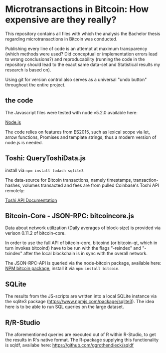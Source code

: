# Microtransactions in Bitcoin: How expensive are they really?

This repository contains all files with which the analysis the Bachelor thesis
regarding microtransactions in Bitcoin was conducted.

Publishing every line of code is an attempt at maximum
transparency (which methods were used? Did conceptual or implementation errors
lead to wrong conclusions?) and reproducability (running the code in the
repository should lead to the exact same data-set and Statistical results my
research is based on).

Using git for version control also serves as a universal "undo button" throughout
the entire project.

## the code

The Javascript files were tested with node v5.2.0 available here:

[Node.js](https://nodejs.org/en/ "Node.js")

The code relies on features from ES2015, such as lexical
scope via let, arrow functions, Promises and template strings, thus a modern
version of node.js is needed.

## Toshi: QueryToshiData.js

install via ``npm install lodash sqlite3``

The data-source for Bitcoin transactions, namely timestamps,
transaction-hashes, volumes transacted and fees are from pulled
Coinbase's Toshi API remotely:

[Toshi API Documentation](https://toshi.io/docs/ "Toshi API Documentation")

## Bitcoin-Core - JSON-RPC: bitcoincore.js

Data about network utilization (Daily averages of block-size) is provided via verison 0.11.2 of bitcoin-core.

In order to use the full API of bitcoin-core, bitcoind (or bitcoin-qt, which in
turn invokes bitcoind) have to be run with the flags "-reindex" and "-txindex"
after the local blockchain is in sync with the overall network.

The JSON-RPC-API is queried via the node-bitcoin package, available here:
[NPM bitcoin package](https://www.npmjs.com/package/bitcoin "NPM bitcoin package"),
 install it via ``npm install bitcoin``.

## SQLite

The results from the JS-scripts are written into a local SQLite instance via the
sqlite3 package (https://www.npmjs.com/package/sqlite3). The idea here is to
be able to run SQL queries on the large dataset.

## R/R-Studio

The aforementioned queries are executed out of R within R-Studio, to get the
results in R's native format. The R-package supplying this functionality is
sqldf, availabe here: https://github.com/ggrothendieck/sqldf
